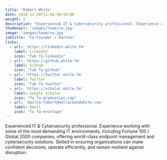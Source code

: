 ```yaml
---
title: 'Robert White'
date: 2018-12-20T13:44:30+10:00
weight: 2
description: "Experienced IT & Cybersecurity professional. Experience working with some of the world's most demanding IT environments, including Fortune 100 / Global 2000 companies, offering world-class endpoint management and cybersecurity solutions. Skilled in ensuring organizations can make confident decisions, operate efficiently, and remain resilient against disruption."
thumbnail: 'images/team/rw.jpg'
image: 'images/team/rw.jpg'
jobtitle: 'Co-Founder / Partner'
links:
  - url: 'https://linkedin.white.fm'
    label: LinkedIn
    icon: "fab fa-linkedin"
  - url: 'https://github.white.fm'
    label: Github
    icon: "fab fa-github"
  - url: 'https://twitter.white.fm'
    label: Twitter
    icon: "fab fa-twitter"
  - url: 'https://scholar.white.fm'
    label: Google Scholar
    icon: "fa fa-graduation-cap"
  - url: 'mailto:robert@wallaceandwhite.com'
    label: Email
    icon: "fa fa-envelope"
---
```


Experienced IT & Cybersecurity professional. Experience working with some of the most demanding IT environments, including Fortune 100 / Global 2000 companies, offering world-class endpoint management and cybersecurity solutions. Skilled in ensuring organizations can make confident decisions, operate efficiently, and remain resilient against disruption.
